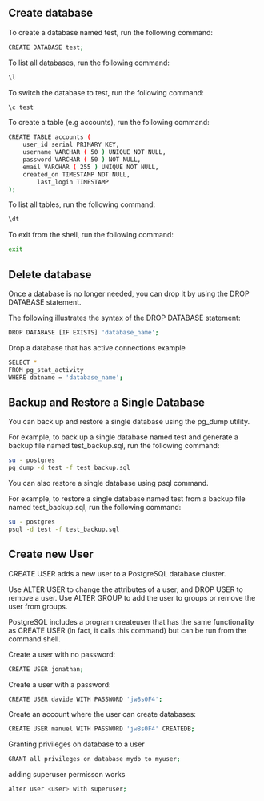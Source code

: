 ## Create database

To create a database named test, run the following command:

~~~bash
CREATE DATABASE test;
~~~

To list all databases, run the following command:

~~~bash
\l
~~~

To switch the database to test, run the following command:

~~~bash
\c test 
~~~

To create a table (e.g accounts), run the following command:

~~~bash
CREATE TABLE accounts (
	user_id serial PRIMARY KEY,
	username VARCHAR ( 50 ) UNIQUE NOT NULL,
	password VARCHAR ( 50 ) NOT NULL,
	email VARCHAR ( 255 ) UNIQUE NOT NULL,
	created_on TIMESTAMP NOT NULL,
        last_login TIMESTAMP 
);
~~~

To list all tables, run the following command:

~~~bash
\dt
~~~

To exit from the shell, run the following command:

~~~bash
exit
~~~

## Delete database

Once a database is no longer needed, you can drop it by using the DROP DATABASE statement.

The following illustrates the syntax of the DROP DATABASE statement:

~~~bash
DROP DATABASE [IF EXISTS] 'database_name';
~~~

Drop a database that has active connections example

~~~bash
SELECT *
FROM pg_stat_activity
WHERE datname = 'database_name';
~~~


## Backup and Restore a Single Database

You can back up and restore a single database using the pg_dump utility.

For example, to back up a single database named test and generate a backup file named test_backup.sql, run the following command:

~~~bash
su - postgres
pg_dump -d test -f test_backup.sql
~~~

You can also restore a single database using psql command.

For example, to restore a single database named test from a backup file named test_backup.sql, run the following command:

~~~bash
su - postgres
psql -d test -f test_backup.sql
~~~


## Create new User

CREATE USER adds a new user to a PostgreSQL database cluster.

Use ALTER USER to change the attributes of a user, and DROP USER to remove a user. Use ALTER GROUP to add the user to groups or remove the user from groups.

PostgreSQL includes a program createuser that has the same functionality as CREATE USER (in fact, it calls this command) but can be run from the command shell.

Create a user with no password:

~~~bash
CREATE USER jonathan;
~~~

Create a user with a password:

~~~bash
CREATE USER davide WITH PASSWORD 'jw8s0F4';
~~~

Create an account where the user can create databases:

~~~bash
CREATE USER manuel WITH PASSWORD 'jw8s0F4' CREATEDB;
~~~

Granting privileges on database to a user

~~~bash
GRANT all privileges on database mydb to myuser;
~~~

adding superuser permisson works

~~~bash
alter user <user> with superuser;
~~~